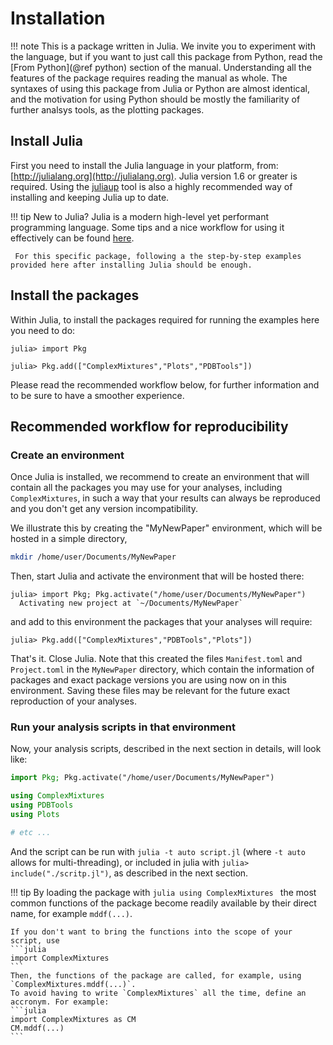 # Installation

!!! note
    This is a package written in Julia. We invite you to experiment with the language, but if you want to just call this package 
    from Python, read the [From Python](@ref python) section of the manual. Understanding all the features of the package 
    requires reading the manual as whole. The syntaxes of using this package from Julia or Python are almost identical, and the
    motivation for using Python should be mostly the familiarity of further analsys tools, as the plotting packages. 

## Install Julia

First you need to install the Julia language in your platform, from: 
[http://julialang.org](http://julialang.org). Julia version 1.6 or greater is required. Using the [juliaup](https://github.com/JuliaLang/juliaup) tool is also a highly recommended way of installing and keeping Julia up to date.

!!! tip
     New to Julia? Julia is a modern high-level yet performant programming language. Some tips
     and a nice workflow for using it effectively can be found [here](https://m3g.github.io/JuliaNotes.jl/stable/workflow/). 

     For this specific package, following a the step-by-step examples provided here after installing Julia should be enough. 

## Install the packages

Within Julia, to install the packages required for running the examples here you need to do:

```julia-repl
julia> import Pkg

julia> Pkg.add(["ComplexMixtures","Plots","PDBTools"])
```

Please read the recommended workflow below, for further information and to be sure to have a smoother experience.

## Recommended workflow for reproducibility

### Create an environment

Once Julia is installed, we recommend to create an environment that will contain all the packages you may use for your
analyses, including `ComplexMixtures`, in such a way that your results can always be reproduced and you don't get
any version incompatibility.

We illustrate this by creating the "MyNewPaper" environment, which will be hosted in a simple directory,
```bash
mkdir /home/user/Documents/MyNewPaper
```

Then, start Julia and activate the environment that will be hosted there:
```julia-repl
julia> import Pkg; Pkg.activate("/home/user/Documents/MyNewPaper")
  Activating new project at `~/Documents/MyNewPaper`
```

and add to this environment the packages that your analyses will require:

```julia-repl
julia> Pkg.add(["ComplexMixtures","PDBTools","Plots"])
```

That's it. Close Julia. Note that this created the files `Manifest.toml` and `Project.toml` in the `MyNewPaper` directory, which contain the information of packages and exact package versions you are using now on in this environment. Saving these files may be relevant for the future exact reproduction of your analyses. 

### Run your analysis scripts in that environment

Now, your analysis scripts, described in the next section in details, will look like: 

```julia
import Pkg; Pkg.activate("/home/user/Documents/MyNewPaper")

using ComplexMixtures
using PDBTools
using Plots

# etc ... 
```

And the script can be run with `julia -t auto script.jl` (where `-t auto` allows for multi-threading), or included in julia with `julia> include("./scritp.jl")`, as described in the next section.

!!! tip
    By loading the package with 
    ```julia
    using ComplexMixtures
    ```
    the most common functions of the package become readily available by their direct name, 
    for example `mddf(...)`.

    If you don't want to bring the functions into the scope of your script, use
    ```julia
    import ComplexMixtures
    ```
    Then, the functions of the package are called, for example, using `ComplexMixtures.mddf(...)`.
    To avoid having to write `ComplexMixtures` all the time, define an accronym. For example:
    ```julia
    import ComplexMixtures as CM
    CM.mddf(...)
    ```


